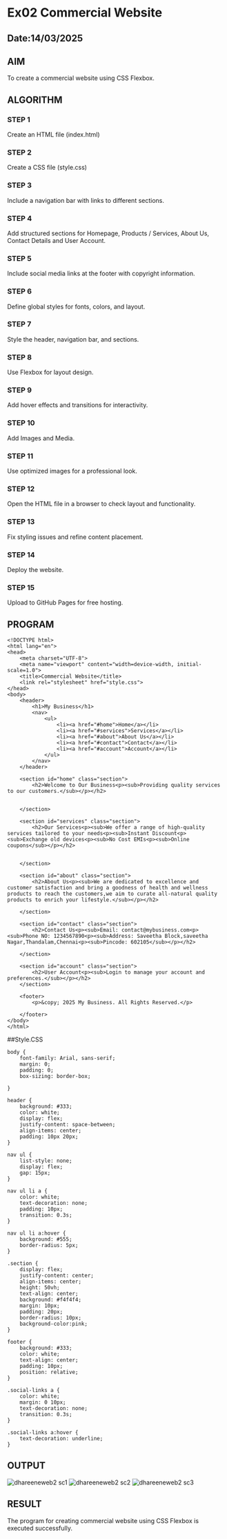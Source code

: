 # Ex02 Commercial Website
## Date:14/03/2025

## AIM
To create a commercial website using CSS Flexbox.

## ALGORITHM
### STEP 1
Create an HTML file (index.html)

### STEP 2
Create a CSS file (style.css)

### STEP 3
Include a navigation bar with links to different sections.

### STEP 4
Add structured sections for Homepage, Products / Services, About Us, Contact Details and User Account.

### STEP 5
Include social media links at the footer with copyright information.

### STEP 6
Define global styles for fonts, colors, and layout.

### STEP 7
Style the header, navigation bar, and sections.

### STEP 8
Use Flexbox for layout design.

### STEP 9
Add hover effects and transitions for interactivity.

### STEP 10
Add Images and Media.

### STEP 11
Use optimized images for a professional look.

### STEP 12
Open the HTML file in a browser to check layout and functionality.

### STEP 13
Fix styling issues and refine content placement.

### STEP 14
Deploy the website.

### STEP 15
Upload to GitHub Pages for free hosting.

## PROGRAM
```
<!DOCTYPE html>
<html lang="en">
<head>
    <meta charset="UTF-8">
    <meta name="viewport" content="width=device-width, initial-scale=1.0">
    <title>Commercial Website</title>
    <link rel="stylesheet" href="style.css">
</head>
<body>
    <header>
        <h1>My Business</h1>
        <nav>
            <ul>
                <li><a href="#home">Home</a></li>
                <li><a href="#services">Services</a></li>
                <li><a href="#about">About Us</a></li>
                <li><a href="#contact">Contact</a></li>
                <li><a href="#account">Account</a></li>
            </ul>
        </nav>
    </header>

    <section id="home" class="section">
        <h2>Welcome to Our Business<p><sub>Providing quality services to our customers.</sub></p></h2>
    
        
    </section>

    <section id="services" class="section">
        <h2>Our Services<p><sub>We offer a range of high-quality services tailored to your needs<p><sub>Instant Discount<p><sub>Exchange old devices<p><sub>No Cost EMIs<p><sub>Online coupons</sub></p></h2>
        
        
    </section>

    <section id="about" class="section">
        <h2>About Us<p><sub>We are dedicated to excellence and customer satisfaction and bring a goodness of health and wellness products to reach the customers,we aim to curate all-natural quality products to enrich your lifestyle.</sub></p></h2>
        
    </section>

    <section id="contact" class="section">
        <h2>Contact Us<p><sub>Email: contact@mybusiness.com<p><sub>Phone NO: 1234567890<p><sub>Address: Saveetha Block,saveetha Nagar,Thandalam,Chennai<p><sub>Pincode: 602105</sub></p></h2>
        
    </section>

    <section id="account" class="section">
        <h2>User Account<p><sub>Login to manage your account and preferences.</sub></p></h2>
    </section>

    <footer>
        <p>&copy; 2025 My Business. All Rights Reserved.</p>
        
    </footer>
</body>
</html>

```
##Style.CSS
```
body {
    font-family: Arial, sans-serif;
    margin: 0;
    padding: 0;
    box-sizing: border-box;
    
}

header {
    background: #333;
    color: white;
    display: flex;
    justify-content: space-between;
    align-items: center;
    padding: 10px 20px;
}

nav ul {
    list-style: none;
    display: flex;
    gap: 15px;
}

nav ul li a {
    color: white;
    text-decoration: none;
    padding: 10px;
    transition: 0.3s;
}

nav ul li a:hover {
    background: #555;
    border-radius: 5px;
}

.section {
    display: flex;
    justify-content: center;
    align-items: center;
    height: 50vh;
    text-align: center;
    background: #f4f4f4;
    margin: 10px;
    padding: 20px;
    border-radius: 10px;
    background-color:pink;
}

footer {
    background: #333;
    color: white;
    text-align: center;
    padding: 10px;
    position: relative;
}

.social-links a {
    color: white;
    margin: 0 10px;
    text-decoration: none;
    transition: 0.3s;
}

.social-links a:hover {
    text-decoration: underline;
}
```


## OUTPUT
![dhareeneweb2 sc1](https://github.com/user-attachments/assets/4bea5af2-74d4-4749-bfa8-ceaba4a85bb6)
![dhareeneweb2 sc2](https://github.com/user-attachments/assets/d3a87436-3cc6-4ca9-a41e-1a13b771e096)
![dhareeneweb2 sc3](https://github.com/user-attachments/assets/6218e67e-5d64-4473-9970-d7b5dd8aa53f)




## RESULT
The program for creating commercial website using CSS Flexbox is executed successfully.

